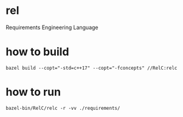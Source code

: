 # rel
Requirements Engineering Language


# how to build

```
bazel build --copt="-std=c++17" --copt="-fconcepts" //RelC:relc
``` 


# how to run

```
bazel-bin/RelC/relc -r -vv ./requirements/
```
